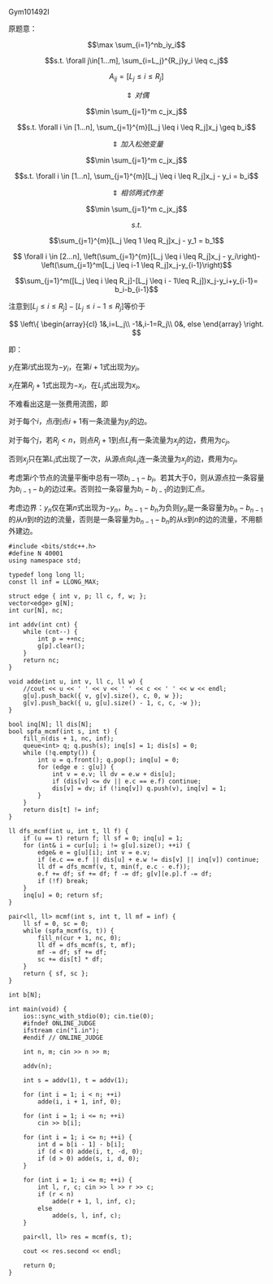 
Gym101492I

原题意：

$$\max \sum_{i=1}^nb_iy_i$$

$$s.t. \forall j\in[1...m], \sum_{i=L_j}^{R_j}y_i \leq c_j$$

$$A_{ij}=[L_j \leq i \leq R_j]$$

$$\Updownarrow 对偶$$

$$\min \sum_{j=1}^m c_jx_j$$

$$s.t. \forall i \in [1...n], \sum_{j=1}^{m}[L_j \leq i \leq R_j]x_j \geq b_i$$

$$\Updownarrow 加入松弛变量$$

$$\min \sum_{j=1}^m c_jx_j$$

$$s.t. \forall i \in [1...n], \sum_{j=1}^{m}[L_j \leq i \leq R_j]x_j - y_i = b_i$$

$$\Updownarrow 相邻两式作差$$

$$\min \sum_{j=1}^m c_jx_j$$

$$s.t. $$

$$\sum_{j=1}^{m}[L_j \leq 1 \leq R_j]x_j - y_1 = b_1$$

$$ \forall i \in [2...n], \left(\sum_{j=1}^{m}[L_j \leq i \leq R_j]x_j - y_i\right)-\left(\sum_{j=1}^m[L_j \leq i-1 \leq R_j]x_j-y_{i-1}\right)$$

$$\sum_{j=1}^m([L_j \leq i \leq R_j]-[L_j \leq i - 1\leq R_j])x_j-y_i+y_{i-1}= b_i-b_{i-1}$$

注意到$[L_j \leq i \leq R_j]-[L_j \leq i - 1\leq R_j]$等价于

$$
\left\{
\begin{array}{cl}
 1&,i=L_j\\
-1&,i-1=R_j\\
0&, else
\end{array}
\right.
$$

即：

$y_i$在第$i$式出现为$-y_i$，在第$i+1$式出现为$y_i$。

$x_j$在第$R_j+1$式出现为$-x_i$，在$L_j$式出现为$x_i$。

不难看出这是一张费用流图，即

对于每个$i$，点$i$到点$i+1$有一条流量为$y_i$的边。

对于每个$j$，若$R_j < n$，则点$R_j+1$到点$L_j$有一条流量为$x_j$的边，费用为$c_j$。

否则$x_j$只在第$L_i$式出现了一次，从源点向$L_j$连一条流量为$x_j$的边，费用为$c_j$。

考虑第$i$个节点的流量平衡中总有一项$b_{i-1}-b_i$。若其大于$0$，则从源点拉一条容量为$b_{i-1}-b_i$的边过来。否则拉一条容量为$b_i-b_{i-1}$的边到汇点。

考虑边界：$y_{n}$仅在第$n$式出现为$-y_n$，$b_{n-1}-b_n$为负则$y_n$是一条容量为$b_n-b_{n-1}$的从$n$到$t$的边的流量，否则是一条容量为$b_{n-1}-b_n$的从$s$到$n$的边的流量，不用额外建边。

```
#include <bits/stdc++.h>
#define N 40001
using namespace std;

typedef long long ll;
const ll inf = LLONG_MAX;

struct edge { int v, p; ll c, f, w; };
vector<edge> g[N];
int cur[N], nc;

int addv(int cnt) {
    while (cnt--) {
        int p = ++nc;
        g[p].clear();
    }
    return nc;
}

void adde(int u, int v, ll c, ll w) {
    //cout << u << ' ' << v << ' ' << c << ' ' << w << endl;
    g[u].push_back({ v, g[v].size(), c, 0, w });
    g[v].push_back({ u, g[u].size() - 1, c, c, -w });
}

bool inq[N]; ll dis[N];
bool spfa_mcmf(int s, int t) {
    fill_n(dis + 1, nc, inf);
    queue<int> q; q.push(s); inq[s] = 1; dis[s] = 0;
    while (!q.empty()) {
        int u = q.front(); q.pop(); inq[u] = 0;
        for (edge e : g[u]) {
            int v = e.v; ll dv = e.w + dis[u];
            if (dis[v] <= dv || e.c == e.f) continue;
            dis[v] = dv; if (!inq[v]) q.push(v), inq[v] = 1;
        }
    }
    return dis[t] != inf;
}

ll dfs_mcmf(int u, int t, ll f) {
    if (u == t) return f; ll sf = 0; inq[u] = 1;
    for (int& i = cur[u]; i != g[u].size(); ++i) {
        edge& e = g[u][i]; int v = e.v;
        if (e.c == e.f || dis[u] + e.w != dis[v] || inq[v]) continue;
        ll df = dfs_mcmf(v, t, min(f, e.c - e.f));
        e.f += df; sf += df; f -= df; g[v][e.p].f -= df;
        if (!f) break;
    }
    inq[u] = 0; return sf;
}

pair<ll, ll> mcmf(int s, int t, ll mf = inf) {
    ll sf = 0, sc = 0;
    while (spfa_mcmf(s, t)) {
        fill_n(cur + 1, nc, 0);
        ll df = dfs_mcmf(s, t, mf);
        mf -= df; sf += df;
        sc += dis[t] * df;
    }
    return { sf, sc };
}

int b[N];

int main(void) {
    ios::sync_with_stdio(0); cin.tie(0);
    #ifndef ONLINE_JUDGE
    ifstream cin("1.in");
    #endif // ONLINE_JUDGE

    int n, m; cin >> n >> m;

    addv(n);

    int s = addv(1), t = addv(1);

    for (int i = 1; i < n; ++i)
        adde(i, i + 1, inf, 0);

    for (int i = 1; i <= n; ++i)
        cin >> b[i];

    for (int i = 1; i <= n; ++i) {
        int d = b[i - 1] - b[i];
        if (d < 0) adde(i, t, -d, 0);
        if (d > 0) adde(s, i, d, 0);
    }

    for (int i = 1; i <= m; ++i) {
        int l, r, c; cin >> l >> r >> c;
        if (r < n)
            adde(r + 1, l, inf, c);
        else
            adde(s, l, inf, c);
    }

    pair<ll, ll> res = mcmf(s, t);

    cout << res.second << endl;

    return 0;
}
```
